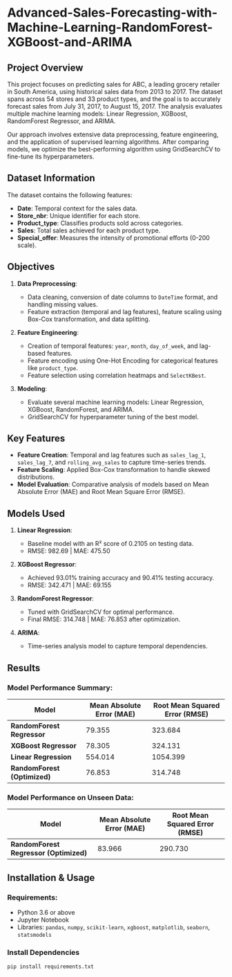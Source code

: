 # Advanced-Sales-Forecasting-with-Machine-Learning-RandomForest-XGBoost-and-ARIMA

## Project Overview
This project focuses on predicting sales for ABC, a leading grocery retailer in South America, using historical sales data from 2013 to 2017. The dataset spans across 54 stores and 33 product types, and the goal is to accurately forecast sales from July 31, 2017, to August 15, 2017. The analysis evaluates multiple machine learning models: Linear Regression, XGBoost, RandomForest Regressor, and ARIMA.

Our approach involves extensive data preprocessing, feature engineering, and the application of supervised learning algorithms. After comparing models, we optimize the best-performing algorithm using GridSearchCV to fine-tune its hyperparameters.

## Dataset Information
The dataset contains the following features:
- **Date**: Temporal context for the sales data.
- **Store_nbr**: Unique identifier for each store.
- **Product_type**: Classifies products sold across categories.
- **Sales**: Total sales achieved for each product type.
- **Special_offer**: Measures the intensity of promotional efforts (0-200 scale).

## Objectives
1. **Data Preprocessing**:
   - Data cleaning, conversion of date columns to `DateTime` format, and handling missing values.
   - Feature extraction (temporal and lag features), feature scaling using Box-Cox transformation, and data splitting.

2. **Feature Engineering**:
   - Creation of temporal features: `year`, `month`, `day_of_week`, and lag-based features.
   - Feature encoding using One-Hot Encoding for categorical features like `product_type`.
   - Feature selection using correlation heatmaps and `SelectKBest`.

3. **Modeling**:
   - Evaluate several machine learning models: Linear Regression, XGBoost, RandomForest, and ARIMA.
   - GridSearchCV for hyperparameter tuning of the best model.

## Key Features
- **Feature Creation**: Temporal and lag features such as `sales_lag_1`, `sales_lag_7`, and `rolling_avg_sales` to capture time-series trends.
- **Feature Scaling**: Applied Box-Cox transformation to handle skewed distributions.
- **Model Evaluation**: Comparative analysis of models based on Mean Absolute Error (MAE) and Root Mean Square Error (RMSE).

## Models Used
1. **Linear Regression**: 
   - Baseline model with an R² score of 0.2105 on testing data.
   - RMSE: 982.69 | MAE: 475.50

2. **XGBoost Regressor**:
   - Achieved 93.01% training accuracy and 90.41% testing accuracy.
   - RMSE: 342.471 | MAE: 69.155

3. **RandomForest Regressor**:
   - Tuned with GridSearchCV for optimal performance.
   - Final RMSE: 314.748 | MAE: 76.853 after optimization.

4. **ARIMA**:
   - Time-series analysis model to capture temporal dependencies.

## Results

### Model Performance Summary:

| **Model**                  | **Mean Absolute Error (MAE)** | **Root Mean Squared Error (RMSE)** |
|----------------------------|-------------------------------|------------------------------------|
| **RandomForest Regressor**  | 79.355                        | 323.684                           |
| **XGBoost Regressor**       | 78.305                        | 324.131                           |
| **Linear Regression**       | 554.014                       | 1054.399                          |
| **RandomForest (Optimized)**| 76.853                        | 314.748                           |

### Model Performance on Unseen Data:

| **Model**                             | **Mean Absolute Error (MAE)** | **Root Mean Squared Error (RMSE)** |
|---------------------------------------|-------------------------------|------------------------------------|
| **RandomForest Regressor (Optimized)**| 83.966                        | 290.730                           |

## Installation & Usage

### Requirements:
- Python 3.6 or above
- Jupyter Notebook
- Libraries: `pandas`, `numpy`, `scikit-learn`, `xgboost`, `matplotlib`, `seaborn`, `statsmodels`

### Install Dependencies
```bash
pip install requirements.txt
